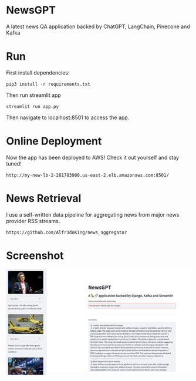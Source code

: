 # NewsGPT
A latest news QA application backed by ChatGPT, LangChain, Pinecone and Kafka

# Run
First install dependencies:
```
pip3 install -r requirements.txt
```
Then run streamlit app
```
streamlit run app.py
```
Then navigate to localhost:8501 to access the app.

# Online Deployment
Now the app has been deployed to AWS! Check it out yourself and stay tuned!
```
http://my-new-lb-2-281783900.us-east-2.elb.amazonaws.com:8501/
```

# News Retrieval
I use a self-written data pipeline for aggregating news from major news provider RSS streams.
```
https://github.com/Alfr3doK1ng/news_aggregator
```

# Screenshot
![Alt text](<Screenshot 2024-01-19 at 3.53.59 PM.png>)